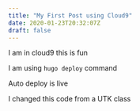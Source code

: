 ```yaml
---
title: "My First Post using Cloud9"
date: 2020-01-23T20:32:07Z
draft: false
---
```


I am in cloud9 this is fun

I am using `hugo deploy` command

Auto deploy is live

I changed this code from a UTK class
